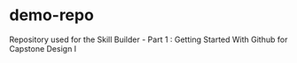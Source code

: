 # demo-repo
Repository used for the Skill Builder - Part 1 : Getting Started With Github for Capstone Design I
